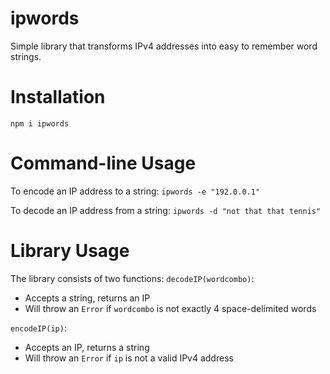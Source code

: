 # ipwords
Simple library that transforms IPv4 addresses into easy to remember word strings.

# Installation
`npm i ipwords`

# Command-line Usage
To encode an IP address to a string:
`ipwords -e "192.0.0.1"`

To decode an IP address from a string:
`ipwords -d "not that that tennis"`

# Library Usage
The library consists of two functions:
`decodeIP(wordcombo)`:
- Accepts a string, returns an IP
- Will throw an `Error` if `wordcombo` is not exactly 4 space-delimited words

`encodeIP(ip)`:
- Accepts an IP, returns a string
- Will throw an `Error` if `ip` is not a valid IPv4 address
